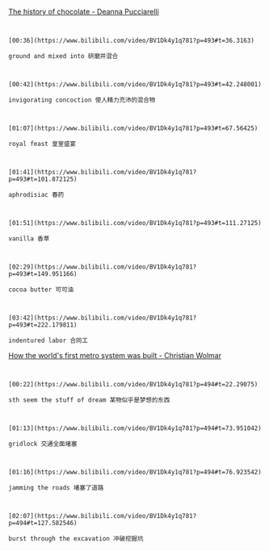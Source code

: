 [The history of chocolate - Deanna Pucciarelli](https://www.bilibili.com/video/BV1Dk4y1q781?p=493)

```ad-note


[00:36](https://www.bilibili.com/video/BV1Dk4y1q781?p=493#t=36.3163)

ground and mixed into 研磨并混合

```

```ad-note


[00:42](https://www.bilibili.com/video/BV1Dk4y1q781?p=493#t=42.248001)

invigorating concoction 使人精力充沛的混合物

```

```ad-note


[01:07](https://www.bilibili.com/video/BV1Dk4y1q781?p=493#t=67.56425)

royal feast 皇室盛宴

```

```ad-note


[01:41](https://www.bilibili.com/video/BV1Dk4y1q781?p=493#t=101.872125)

aphrodisiac 春药

```

```ad-note


[01:51](https://www.bilibili.com/video/BV1Dk4y1q781?p=493#t=111.27125)

vanilla 香草

```

```ad-note


[02:29](https://www.bilibili.com/video/BV1Dk4y1q781?p=493#t=149.951166)

cocoa butter 可可油

```


```ad-note


[03:42](https://www.bilibili.com/video/BV1Dk4y1q781?p=493#t=222.179811)

indentured labor 合同工

```

[How the world's first metro system was built - Christian Wolmar](https://www.bilibili.com/video/BV1Dk4y1q781?p=494)

```ad-note


[00:22](https://www.bilibili.com/video/BV1Dk4y1q781?p=494#t=22.29075)

sth seem the stuff of dream 某物似乎是梦想的东西

```

```ad-note


[01:13](https://www.bilibili.com/video/BV1Dk4y1q781?p=494#t=73.951042)

gridlock 交通全面堵塞

```

```ad-note


[01:16](https://www.bilibili.com/video/BV1Dk4y1q781?p=494#t=76.923542)

jamming the roads 堵塞了道路

```

```ad-note


[02:07](https://www.bilibili.com/video/BV1Dk4y1q781?p=494#t=127.582546)

burst through the excavation 冲破挖掘坑

```